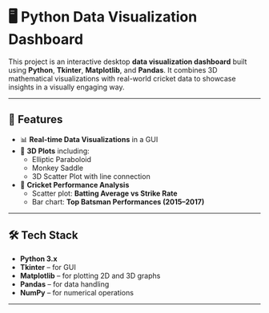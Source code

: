 
# 🖥️ Python Data Visualization Dashboard

This project is an interactive desktop **data visualization dashboard** built using **Python**, **Tkinter**, **Matplotlib**, and **Pandas**. It combines 3D mathematical visualizations with real-world cricket data to showcase insights in a visually engaging way.

---

## 🚀 Features

- 📊 **Real-time Data Visualizations** in a GUI
- 🧠 **3D Plots** including:
  - Elliptic Paraboloid
  - Monkey Saddle
  - 3D Scatter Plot with line connection
- 🏏 **Cricket Performance Analysis**
  - Scatter plot: **Batting Average vs Strike Rate**
  - Bar chart: **Top Batsman Performances (2015–2017)**

---

## 🛠️ Tech Stack

- **Python 3.x**
- **Tkinter** – for GUI
- **Matplotlib** – for plotting 2D and 3D graphs
- **Pandas** – for data handling
- **NumPy** – for numerical operations

---



